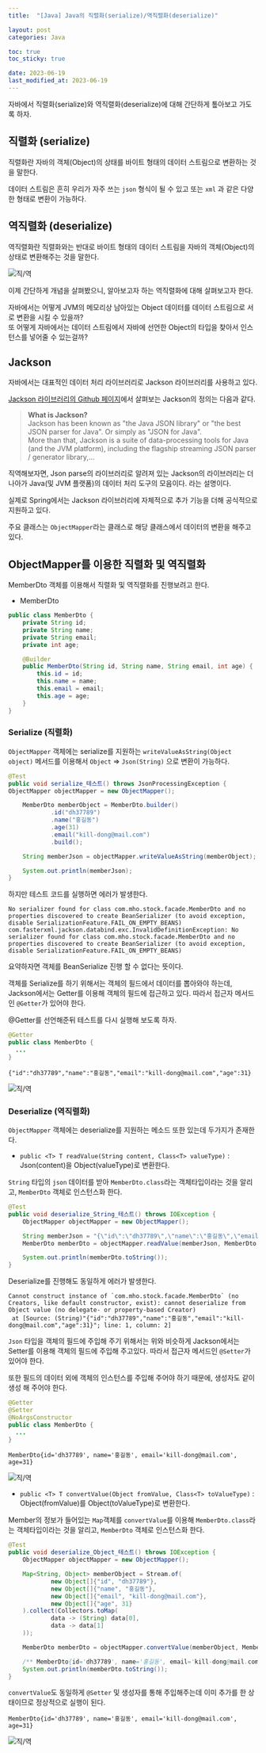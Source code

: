 ```yaml
---
title:  "[Java] Java의 직렬화(serialize)/역직렬화(deserialize)"

layout: post
categories: Java

toc: true
toc_sticky: true

date: 2023-06-19
last_modified_at: 2023-06-19
---
```


자바에서 직렬화(serialize)와 역직렬화(deserialize)에 대해 간단하게 톺아보고 가도록 하자.


## 직렬화 (serialize)

직렬화란 자바의 객체(Object)의 상태를 바이트 형태의 데이터 스트림으로 변환하는 것을 말한다.

데이터 스트림은 흔히 우리가 자주 쓰는 `json` 형식이 될 수 있고 또는 `xml` 과 같은 다양한 형태로 변환이 가능하다.


## 역직렬화 (deserialize)

역직렬화란 직렬화와는 반대로 바이트 형태의 데이터 스트림을 자바의 객체(Object)의 상태로 변환해주는 것을 말한다.

![직/역]({{site.url}}/public/image/2023/2023-06/23-deserilize001.png)


이제 간단하게 개념을 살펴봤으니, 알아보고자 하는 역직렬화에 대해 살펴보고자 한다.

자바에서는 어떻게 JVM의 메모리상 남아있는 Object 데이터를 데이터 스트림으로 서로 변환을 시킬 수 있을까?<br>
또 어떻게 자바에서는 데이터 스트림에서 자바에 선언한 Object의 타입을 찾아서 인스턴스를 넣어줄 수 있는걸까?


## Jackson

자바에서는 대표적인 데이터 처리 라이브러리로 Jackson 라이브러리를 사용하고 있다.

[Jackson 라이브러리의 Github 페이지](https://github.com/FasterXML/jackson)에서 살펴보는 Jackson의 정의는 다음과 같다.

> **What is Jackson?**<br>
> Jackson has been known as "the Java JSON library" or "the best JSON parser for Java". Or simply as "JSON for Java".<br>
> More than that, Jackson is a suite of data-processing tools for Java (and the JVM platform), including the flagship streaming JSON parser / generator library,...

직역해보자면, Json parse의 라이브러리로 알려져 있는 Jackson의 라이브러리는 더 나아가 Java(및 JVM 플랫폼)의 데이터 처리 도구의 모음이다. 라는 설명이다.

실제로 Spring에서는 Jackson 라이브러리에 자체적으로 추가 기능을 더해 공식적으로 지원하고 있다.

주요 클래스는 `ObjectMapper`라는 클래스로 해당 클래스에서 데이터의 변환을 해주고 있다.


## ObjectMapper를 이용한 직렬화 및 역직렬화

MemberDto 객체를 이용해서 직렬화 및 역직렬화를 진행보려고 한다.


- MemberDto

```java
public class MemberDto {
    private String id;
    private String name;
    private String email;
    private int age;

    @Builder
    public MemberDto(String id, String name, String email, int age) {
        this.id = id;
        this.name = name;
        this.email = email;
        this.age = age;
    }
}
```


### Serialize (직렬화)

`ObjectMapper` 객체에는 serialize를 지원하는 `writeValueAsString(Object object)` 메서드를 이용해서 `Object` => `Json(String)` 으로 변환이 가능하다.

```java
@Test
public void serialize_테스트() throws JsonProcessingException {
ObjectMapper objectMapper = new ObjectMapper();

    MemberDto memberObject = MemberDto.builder()
            .id("dh37789")
            .name("홍길동")
            .age(31)
            .email("kill-dong@mail.com")
            .build();

    String memberJson = objectMapper.writeValueAsString(memberObject);

    System.out.println(memberJson);
}
```

하지만 테스트 코드를 실행하면 에러가 발생한다.

```shell
No serializer found for class com.mho.stock.facade.MemberDto and no properties discovered to create BeanSerializer (to avoid exception, disable SerializationFeature.FAIL_ON_EMPTY_BEANS)
com.fasterxml.jackson.databind.exc.InvalidDefinitionException: No serializer found for class com.mho.stock.facade.MemberDto and no properties discovered to create BeanSerializer (to avoid exception, disable SerializationFeature.FAIL_ON_EMPTY_BEANS)
```

요약하자면 객체를 BeanSerialize 진행 할 수 없다는 뜻이다.

객체를 Serialize를 하기 위해서는 객체의 필드에서 데이터를 뽑아와야 하는데, Jackson에서는 Getter를 이용해 객체의 필드에 접근하고 있다. 따라서 접근자 메서드인 `@Getter`가 있어야 한다.

@Getter를 선언해준뒤 테스트를 다시 실행해 보도록 하자.

```java
@Getter
public class MemberDto {
  ...
}
```

```shell
{"id":"dh37789","name":"홍길동","email":"kill-dong@mail.com","age":31}
```

![직/역]({{site.url}}/public/image/2023/2023-06/23-deserilize002.png)


### Deserialize (역직렬화)

`ObjectMapper` 객체에는 deserialize를 지원하는 메소드 또한 있는데 두가지가 존재한다.

- `public <T> T readValue(String content, Class<T> valueType)` : Json(content)을 Object(valueType)로 변환한다.

`String` 타입의 `json` 데이터를 받아 `MemberDto.class`라는 객체타입이라는 것을 알리고, `MemberDto` 객체로 인스턴스화 한다.

```java
@Test
public void deserialize_String_테스트() throws IOException {
    ObjectMapper objectMapper = new ObjectMapper();

    String memberJson = "{\"id\":\"dh37789\",\"name\":\"홍길동\",\"email\":\"kill-dong@mail.com\",\"age\":31}";
    MemberDto memberDto = objectMapper.readValue(memberJson, MemberDto.class);

    System.out.println(memberDto.toString());
}
```

Deserialize를 진행해도 동일하게 에러가 발생한다.

```shell
Cannot construct instance of `com.mho.stock.facade.MemberDto` (no Creators, like default constructor, exist): cannot deserialize from Object value (no delegate- or property-based Creator)
 at [Source: (String)"{"id":"dh37789","name":"홍길동","email":"kill-dong@mail.com","age":31}"; line: 1, column: 2]
```

`Json` 타입을 객체의 필드에 주입해 주기 위해서는 위와 비슷하게 Jackson에서는 Setter를 이용해 객체의 필드에 주입해 주고있다. 따라서 접근자 메서드인 `@Setter`가 있어야 한다.

또한 필드의 데이터 외에 객체의 인스턴스를 주입해 주어야 하기 때문에, 생성자도 같이 생성 해 주어야 한다.

```java
@Getter
@Setter
@NoArgsConstructor
public class MemberDto {
  ...
}
```

```shell
MemberDto{id='dh37789', name='홍길동', email='kill-dong@mail.com', age=31}
```

![직/역]({{site.url}}/public/image/2023/2023-06/23-deserilize003.png)


- `public <T> T convertValue(Object fromValue, Class<T> toValueType)` : Object(fromValue)를 Object(toValueType)로 변환한다.

Member의 정보가 들어있는 `Map`객체를 `convertValue`를 이용해 `MemberDto.class`라는 객체타입이라는 것을 알리고, `MemberDto` 객체로 인스턴스화 한다.

```java
@Test
public void deserialize_Object_테스트() throws IOException {
    ObjectMapper objectMapper = new ObjectMapper();

    Map<String, Object> memberObject = Stream.of(
            new Object[]{"id", "dh37789"},
            new Object[]{"name", "홍길동"},
            new Object[]{"email", "kill-dong@mail.com"},
            new Object[]{"age", 31}
    ).collect(Collectors.toMap(
            data -> (String) data[0],
            data -> data[1]
    ));

    MemberDto memberDto = objectMapper.convertValue(memberObject, MemberDto.class);

    /** MemberDto{id='dh37789', name='홍길동', email='kill-dong@mail.com', age=31} */
    System.out.println(memberDto.toString());
}
```

`convertValue`도 동일하게 `@Setter` 및 생성자를 통해 주입해주는데 이미 추가를 한 상태이므로 정상적으로 실행이 된다.

```shell
MemberDto{id='dh37789', name='홍길동', email='kill-dong@mail.com', age=31}
```

![직/역]({{site.url}}/public/image/2023/2023-06/23-deserilize004.png)
